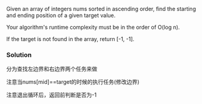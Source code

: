 Given an array of integers nums sorted in ascending order, find the starting and ending position of a given target value.

Your algorithm's runtime complexity must be in the order of O(log n).

If the target is not found in the array, return [-1, -1].

### Solution

分为查找左边界和右边界两个任务来做

注意当nums[mid]==target的时候的执行任务(修改边界)

注意退出循环后，返回前判断是否为-1